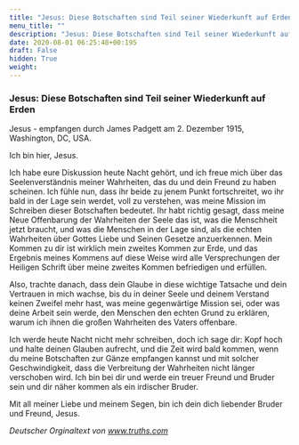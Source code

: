 ```yaml
---
title: "Jesus: Diese Botschaften sind Teil seiner Wiederkunft auf Erden"
menu_title: ""
description: "Jesus: Diese Botschaften sind Teil seiner Wiederkunft auf Erden"
date: 2020-08-01 06:25:48+00:195
draft: False
hidden: True
weight:
---
```

### Jesus: Diese Botschaften sind Teil seiner Wiederkunft auf Erden

Jesus - empfangen durch James Padgett am 2. Dezember 1915, Washington, DC, USA.

Ich bin hier, Jesus.

Ich habe eure Diskussion heute Nacht gehört, und ich freue mich über das Seelenverständnis meiner Wahrheiten, das du und dein Freund zu haben scheinen. Ich fühle nun, dass ihr beide zu jenem Punkt fortschreitet, wo ihr bald in der Lage sein werdet, voll zu verstehen, was meine Mission im Schreiben dieser Botschaften bedeutet. Ihr habt richtig gesagt, dass meine Neue Offenbarung der Wahrheiten der Seele das ist, was die Menschheit jetzt braucht, und was die Menschen in der Lage sind, als die echten Wahrheiten über Gottes Liebe und Seinen Gesetze anzuerkennen. Mein Kommen zu dir ist wirklich mein zweites Kommen zur Erde, und das Ergebnis meines Kommens auf diese Weise wird alle Versprechungen der Heiligen Schrift über meine zweites Kommen befriedigen und erfüllen.

Also, trachte danach, dass dein Glaube in diese wichtige Tatsache und dein Vertrauen in mich wachse, bis du in deiner Seele und deinem Verstand keinen Zweifel mehr hast, was meine gegenwärtige Mission sei, oder was deine Arbeit sein werde, den Menschen den echten Grund zu erklären, warum ich ihnen die großen Wahrheiten des Vaters offenbare.

Ich werde heute Nacht nicht mehr schreiben, doch ich sage dir: Kopf hoch und halte deinen Glauben aufrecht, und die Zeit wird bald kommen, wenn du meine Botschaften zur Gänze empfangen kannst und mit solcher Geschwindigkeit, dass die Verbreitung der Wahrheiten nicht länger verschoben wird. Ich bin bei dir und werde ein treuer Freund und Bruder sein und dir näher kommen als ein irdischer Bruder.

Mit all meiner Liebe und meinem Segen, bin ich dein dich liebender Bruder und Freund, Jesus.

*Deutscher Orginaltext von www.truths.com*
